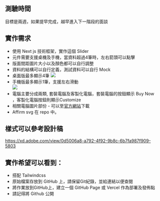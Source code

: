 ## 測驗時間
目標是兩週，如果提早完成，越早進入下一階段的面談
## 實作需求 
* 使用 Next js 技術框架，實作這個 Slider 
* 元件需要支援桌機及手機，當資料超過4筆時，左右箭頭可以點擊
* 版面間距圖片大小以及顏色都可以自行調整
* 資料的結構可以自行定義，測試資料可以自行 Mock
* 桌面版最多顯示4筆
![](https://hackmd.io/_uploads/Sk2gF8MF2.png)
* 手機版最多顯示1筆，支援左右滑動  
![](https://hackmd.io/_uploads/Hkk-9UzYh.png)
* 電腦主要分成兩類, 套裝電腦及客製化電腦，套裝電腦的按鈕顯示 Buy Now ，客製化電腦按鈕則顯示Customize
* 相關電腦圖片部份 - 可以至[官方網站](https://www.ibuypower.com/)下載
* Affirm svg 在 repo 中。

## 樣式可以參考設計稿
https://xd.adobe.com/view/0d5006a8-a792-4f92-9b8c-6b7fa987f909-5803

## 實作希望可以看到：
* 搭配 Tailwindcss
* 原始檔案存放到 GitHub 上，請保留Git紀錄，並給連結以便查閱
* 將作業放到GitHub上，建立一個 GitHub Page 或 Vercel 作為部署及發佈點
* 請記得將 Github 公開
